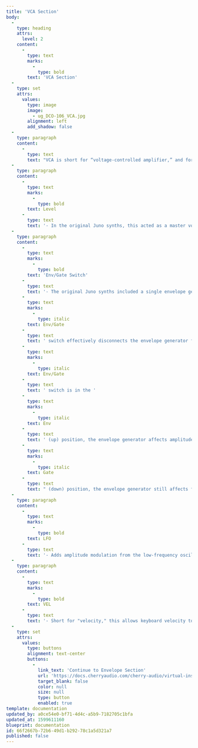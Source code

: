 ```yaml
---
title: 'VCA Section'
body:
  -
    type: heading
    attrs:
      level: 2
    content:
      -
        type: text
        marks:
          -
            type: bold
        text: 'VCA Section'
  -
    type: set
    attrs:
      values:
        type: image
        image:
          - ug_DCO-106_VCA.jpg
        alignment: left
        add_shadow: false
  -
    type: paragraph
    content:
      -
        type: text
        text: "VCA is short for “voltage-controlled amplifier,” and for all intents and purposes, you can think of it as an automated volume knob.\_"
  -
    type: paragraph
    content:
      -
        type: text
        marks:
          -
            type: bold
        text: Level
      -
        type: text
        text: '- In the original Juno synths, this acted as a master volume control, in order to balance volume levels between presets. Typically this gets set to the center zero setting, and volume can be added or subtracted by moving it up or down. '
  -
    type: paragraph
    content:
      -
        type: text
        marks:
          -
            type: bold
        text: 'Env/Gate Switch'
      -
        type: text
        text: '- The original Juno synths included a single envelope generator that had to perform double-duty, applying to the lowpass filter as well as the VCA sections. In order to add some flexibility, the '
      -
        type: text
        marks:
          -
            type: italic
        text: Env/Gate
      -
        type: text
        text: ' switch effectively disconnects the envelope generator from the VCA. If the '
      -
        type: text
        marks:
          -
            type: italic
        text: Env/Gate
      -
        type: text
        text: ' switch is in the '
      -
        type: text
        marks:
          -
            type: italic
        text: Env
      -
        type: text
        text: ' (up) position, the envelope generator affects amplitude (VCA) and filter cutoff (if the the VCF Env slider is up) simultaneously. If the switch is in the down '
      -
        type: text
        marks:
          -
            type: italic
        text: Gate
      -
        type: text
        text: " (down) position, the envelope generator still affects filter cutoff, but note amplitude will instantly turn on and off, like an organ.\_"
  -
    type: paragraph
    content:
      -
        type: text
        marks:
          -
            type: bold
        text: LFO
      -
        type: text
        text: '- Adds amplitude modulation from the low-frequency oscillator. Though the original Juno synths did not have an LFO mod slider, it''s useful for tremolo and other volume-based effects.'
  -
    type: paragraph
    content:
      -
        type: text
        marks:
          -
            type: bold
        text: VEL
      -
        type: text
        text: '- Short for "velocity," this allows keyboard velocity to control the volume of sounds. Increasing the amount adds sensitivity with lightly played notes getting quieter.'
  -
    type: set
    attrs:
      values:
        type: buttons
        alignment: text-center
        buttons:
          -
            link_text: 'Continue to Envelope Section'
            url: 'https://docs.cherryaudio.com/cherry-audio/virtual-instruments/dco-106/env-section'
            target_blank: false
            color: null
            size: null
            type: button
            enabled: true
template: documentation
updated_by: a0ce54e0-bf71-4d4c-a5b9-7182705c1bfa
updated_at: 1599611160
blueprint: documentation
id: 66f2667b-72b6-49d1-b292-78c1a5d321a7
published: false
---
```

